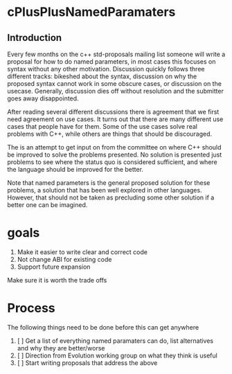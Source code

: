 # cPlusPlusNamedParamaters

## Introduction 

Every few months on the c++ std-proposals mailing list someone will write a proposal for how to do named parameters, in most cases this focuses on syntax without any other motivation. Discussion quickly follows three different tracks: bikeshed about the syntax, discussion on why the proposed syntax cannot work in some obscure cases, or discussion on the usecase. Generally, discussion dies off without resolution and the submitter goes away disappointed.

After reading several different discussions there is agreement that we first need agreement on use cases. It turns out that there are many different use cases that people have for them. Some of the use cases solve real problems with C++, while others are things that should be discouraged.

The is an attempt to get input on from the committee on where C++ should be improved to solve the problems presented. No solution is presented just problems to see where the status quo is considered sufficient, and where the language should be improved for the better.  

Note that named parameters is the general proposed solution for these problems, a solution that has been well explored in other languages. However, that should not be taken as precluding some other solution if a better one can be imagined.

# goals

1. Make it easier to write clear and correct code
1. Not change ABI for existing code
1. Support future expansion

Make sure it is worth the trade offs

# Process
The following things need to be done before this can get anywhere

1. [ ] Get a list of everything named paramaters can do, list alternatives and why they are better/worse
1. [ ] Direction from Evolution working group on what they think is useful
1. [ ] Start writing proposals that address the above
